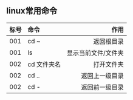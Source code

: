 ## linux常用命令
标号|命令|作用
---|:--|---:
001|cd ~|返回根目录
001|ls|显示当前文件/文件夹
002|cd 文件夹名|打开文件夹
002|cd ..|返回上一级目录
002|cd -|返回前一级目录
